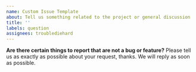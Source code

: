 ```yaml
---
name: Custom Issue Template
about: Tell us something related to the project or general discussion
title: ''
labels: question
assignees: troublediehard
---
```


**Are there certain things to report that are not a bug or feature?**
Please tell us as exactly as possible about your request, thanks.
We will reply as soon as possible.



